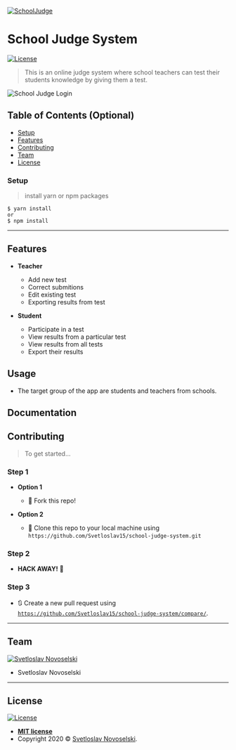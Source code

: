 <a href="https://github.com/Svetloslav15/school-judge-system"><img src="https://i.imgur.com/JtHwwum.png" title="SchoolJudge" alt="SchoolJudge"></a>

# School Judge System
[![License](http://img.shields.io/:license-mit-blue.svg?style=flat-square)](http://badges.mit-license.org)
> This is an online judge system where school teachers can test their students knowledge by giving them a test.

![School Judge Login](https://i.imgur.com/Ndojb76.png)

## Table of Contents (Optional)

- [Setup](#Setup)
- [Features](#features)
- [Contributing](#contributing)
- [Team](#team)
- [License](#license)

### Setup

> install yarn or npm packages

```shell
$ yarn install
or
$ npm install
```
---

## Features
- **Teacher**
    - Add new test
    - Correct submitions
    - Edit existing test
    - Exporting results from test

- **Student**
    - Participate in a test
    - View results from a particular test
    - View results from all tests
    - Export their results

## Usage
- The target group of the app are students and teachers from schools.
## Documentation

## Contributing

> To get started...

### Step 1

- **Option 1**
    - 🍴 Fork this repo!

- **Option 2**
    - 👯 Clone this repo to your local machine using `https://github.com/Svetloslav15/school-judge-system.git`

### Step 2

- **HACK AWAY!** 🔨

### Step 3

- 🔃 Create a new pull request using <a href="https://github.com/Svetloslav15/school-judge-system/compare/" target="_blank">`https://github.com/Svetloslav15/school-judge-system/compare/`</a>.

---

## Team

[![Svetloslav Novoselski](https://i.imgur.com/U4Ccsq7.png)](https://i.imgur.com/U4Ccsq7.png)
- Svetloslav Novoselski

---

## License

[![License](http://img.shields.io/:license-mit-blue.svg?style=flat-square)](http://badges.mit-license.org)

- **[MIT license](http://opensource.org/licenses/mit-license.php)**
- Copyright 2020 © <a href="https://novoselski.net/" target="_blank">Svetloslav Novoselski</a>.
